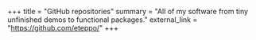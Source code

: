 +++
title = "GitHub repositories"
summary = "All of my software from tiny unfinished demos to functional packages."
external_link = "https://github.com/eteppo/"
+++

